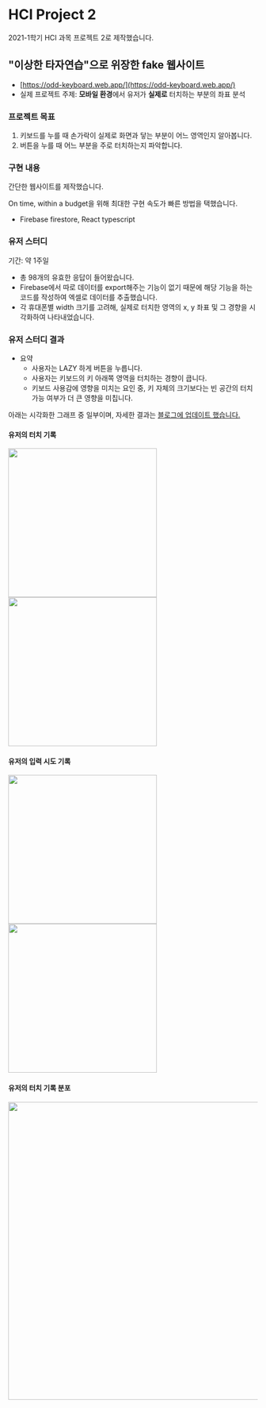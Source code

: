 # HCI Project 2

2021-1학기 HCI 과목 프로젝트 2로 제작했습니다.

## "이상한 타자연습"으로 위장한 fake 웹사이트

- [https://odd-keyboard.web.app/](https://odd-keyboard.web.app/)
- 실제 프로젝트 주제: **모바일 환경**에서 유저가 **실제로** 터치하는 부분의 좌표 분석

### 프로젝트 목표

1. 키보드를 누를 때 손가락이 실제로 화면과 닿는 부분이 어느 영역인지 알아봅니다.
2. 버튼을 누를 때 어느 부분을 주로 터치하는지 파악합니다.

### 구현 내용

간단한 웹사이트를 제작했습니다.

On time, within a budget을 위해 최대한 구현 속도가 빠른 방법을 택했습니다.

- Firebase firestore, React typescript

### 유저 스터디

기간: 약 1주일

- 총 98개의 유효한 응답이 들어왔습니다.
- Firebase에서 따로 데이터를 export해주는 기능이 없기 때문에 해당 기능을 하는 코드를 작성하여 엑셀로 데이터를 추출했습니다.
- 각 휴대폰별 width 크기를 고려해, 실제로 터치한 영역의 x, y 좌표 및 그 경향을 시각화하여 나타내었습니다.

### 유저 스터디 결과

- 요약
  - 사용자는 LAZY 하게 버튼을 누릅니다.
  - 사용자는 키보드의 키 아래쪽 영역을 터치하는 경향이 큽니다.
  - 키보드 사용감에 영향을 미치는 요인 중, 키 자체의 크기보다는 빈 공간의 터치 가능 여부가 더 큰 영향을 미칩니다.

아래는 시각화한 그래프 중 일부이며, 자세한 결과는 [블로그에 업데이트 했습니다.](https://velog.io/@broccolism/%EC%96%BC%EB%A7%88%EB%82%98-%EC%9E%98-%EC%9E%85%EB%A0%A5%ED%95%98%EB%82%98%EC%9A%94-HCI-%EC%9C%A0%EC%A0%80-%EC%8A%A4%ED%84%B0%EB%94%94-3-%EA%B2%B0%EA%B3%BC-%EB%B6%84%EC%84%9D)

#### 유저의 터치 기록

<div style={{display: "flex", flexDirection: "row"}}>
  <img width="300" src=https://user-images.githubusercontent.com/45515332/122631640-02b08b00-d108-11eb-82de-b7e49652b232.png>
  <img width="300" src=https://user-images.githubusercontent.com/45515332/122631654-21168680-d108-11eb-94dc-8fd9cb887dea.png>
</div>

#### 유저의 입력 시도 기록

<div style={{display: "flex", flexDirection: "row"}}>
  <img width="300" src=https://user-images.githubusercontent.com/45515332/122631578-8cac2400-d107-11eb-8c69-ef4031b1fa74.png>
  <img width="300" src=https://user-images.githubusercontent.com/45515332/122631580-8e75e780-d107-11eb-905f-1240c67252dc.png>
</div>

#### 유저의 터치 기록 분포

<img width="600" src=https://user-images.githubusercontent.com/45515332/122631584-92096e80-d107-11eb-867b-2321a5845cc9.png>
